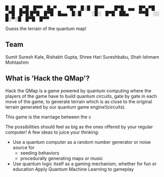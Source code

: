 █░█ ▄▀█ █▀▀ █▄▀   ▀█▀ █░█ █▀▀   █▀█ ▄▄ █▀▄▀█ ▄▀█ █▀█
█▀█ █▀█ █▄▄ █░█   ░█░ █▀█ ██▄   ▀▀█ ░░ █░▀░█ █▀█ █▀▀

Guess the terrain of the quantum map!

## Team

Sumit Suresh Kale, Rishabh Gupta, Shree Hari Sureshbabu, Shah Ishmam Mohtashim

## What is 'Hack the QMap'? 
Hack the QMap is a game powered by quantum computing where the players of the game have to build quantum circuits, gate by gate in each move of the game, to generate terrain which is as close to the original terrain generated by our quantum game engine!(circuits).

This game is the marriage between the c

The possibilities should feel as big as the ones offered by your regular computer! A few ideas to juice your thinking:
* Use a quantum computer as a random number generator or noise source for
  - seeding behaviors
  - procedurally generating maps or music
* Use quantum logic itself as a gaming mechanism, whether for fun or education
Apply Quantum Machine Learning to gameplay




